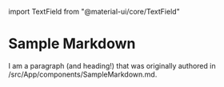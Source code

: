 import TextField from "@material-ui/core/TextField"

# Sample Markdown

I am a paragraph (and heading!) that was originally authored in /src/App/components/SampleMarkdown.md.
